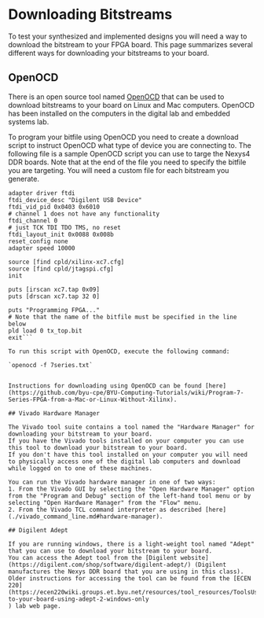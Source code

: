 # Downloading Bitstreams

To test your synthesized and implemented designs you will need a way to download the bitstream to your FPGA board.
This page summarizes several different ways for downloading your bitstreams to your board.

## OpenOCD

There is an open source tool named [OpenOCD](https://openocd.org/) that can be used to download bitstreams to your board on Linux and Mac computers.
OpenOCD has been installed on the computers in the digital lab and embedded systems lab.

To program your bitfile using OpenOCD you need to create a download script to instruct OpenOCD what type of device you are connecting to.
The following file is a sample OpenOCD script you can use to targe the Nexys4 DDR boards.
Note that at the end of the file you need to specify the bitfile you are targeting.
You will need a custom file for each bitstream you generate.

```# File: download.txt
adapter driver ftdi
ftdi_device_desc "Digilent USB Device"
ftdi_vid_pid 0x0403 0x6010
# channel 1 does not have any functionality
ftdi_channel 0
# just TCK TDI TDO TMS, no reset
ftdi_layout_init 0x0088 0x008b
reset_config none
adapter speed 10000

source [find cpld/xilinx-xc7.cfg]
source [find cpld/jtagspi.cfg]
init

puts [irscan xc7.tap 0x09]
puts [drscan xc7.tap 32 0]  

puts "Programming FPGA..."
# Note that the name of the bitfile must be specified in the line below
pld load 0 tx_top.bit
exit```

To run this script with OpenOCD, execute the following command:

`openocd -f 7series.txt`


Instructions for downloading using OpenOCD can be found [here](https://github.com/byu-cpe/BYU-Computing-Tutorials/wiki/Program-7-Series-FPGA-from-a-Mac-or-Linux-Without-Xilinx).

## Vivado Hardware Manager

The Vivado tool suite contains a tool named the "Hardware Manager" for downloading your bitstream to your board.
If you have the Vivado tools installed on your computer you can use this tool to download your bitstream to your board.
If you don't have this tool installed on your computer you will need to physically access one of the digital lab computers and download while logged on to one of these machines.

You can run the Vivado hardware manager in one of two ways:
1. From the Vivado GUI by selecting the "Open Hardware Manager" option from the "Program and Debug" section of the left-hand tool menu or by selecting "Open Hardware Manager" from the "Flow" menu.
2. From the Vivado TCL command interpreter as described [here](./vivado_command_line.md#hardware-manager).

## Digilent Adept

If you are running windows, there is a light-weight tool named "Adept" that you can use to download your bitstream to your board.
You can access the Adept tool from the [Digilent website](https://digilent.com/shop/software/digilent-adept/) (Digilent manufactures the Nexys DDR board that you are using in this class).
Older instructions for accessing the tool can be found from the [ECEN 220](https://ecen220wiki.groups.et.byu.net/resources/tool_resources/ToolsUseOptions/#download-to-your-board-using-adept-2-windows-only
) lab web page.
